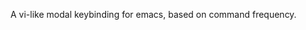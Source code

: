 A vi-like modal keybinding for emacs, based on command frequency.

[](http://ergoemacs.org/misc/ergoemacs_vi_mode.html)




